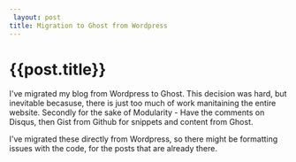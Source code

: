 ```yaml
---
 layout: post
title: Migration to Ghost from Wordpress
--- 
```

 {{post.title}}
======================================================
I've migrated my blog from Wordpress to Ghost. This decision was hard, but inevitable becasuse, there is just too much of work manitaining the entire website. Secondly for the sake of Modularity - Have the comments on Disqus, then Gist from Github for snippets and content from Ghost. 

I've migrated these directly from Wordpress, so there might be formatting issues with the code, for the posts that are already there. 

